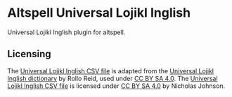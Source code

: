 # Altspell Universal Lojikl Inglish

Universal Lojikl Inglish plugin for altspell.

## Licensing

The [Universal Lojikl Inglish CSV file](/src/altspell_universal_lojikl_inglish/data/universal-lojikl-inglish-dict.csv) is adapted from the [Universal Lojikl Inglish dictionary](https://github.com/njohnson-oss/wyrdplay-converter/blob/master/Dictionaries/ULI.dict.txt) by Rollo Reid, used under [CC BY SA 4.0](/licenses/CC-BY-SA-4.0.txt). The [Universal Lojikl Inglish CSV file](/src/altspell_universal_lojikl_inglish/data/universal-lojikl-inglish-dict.csv) is licensed under [CC BY SA 4.0](/licenses/CC-BY-SA-4.0.txt) by Nicholas Johnson.
